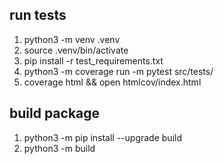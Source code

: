 ## run tests
1. python3 -m venv .venv
2. source .venv/bin/activate
3. pip install -r test_requirements.txt
4. python3 -m coverage run -m pytest src/tests/
5. coverage html && open htmlcov/index.html

## build package
1. python3 -m pip install --upgrade build
2. python3 -m build
